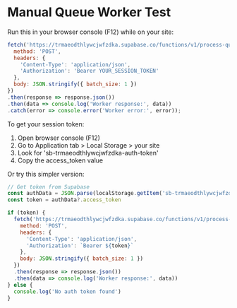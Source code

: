 # Manual Queue Worker Test

Run this in your browser console (F12) while on your site:

```javascript
fetch('https://trmaeodthlywcjwfzdka.supabase.co/functions/v1/process-queue-worker', {
  method: 'POST',
  headers: {
    'Content-Type': 'application/json',
    'Authorization': 'Bearer YOUR_SESSION_TOKEN'
  },
  body: JSON.stringify({ batch_size: 1 })
})
.then(response => response.json())
.then(data => console.log('Worker response:', data))
.catch(error => console.error('Worker error:', error));
```

To get your session token:
1. Open browser console (F12)
2. Go to Application tab > Local Storage > your site
3. Look for 'sb-trmaeodthlywcjwfzdka-auth-token'
4. Copy the access_token value

Or try this simpler version:

```javascript
// Get token from Supabase
const authData = JSON.parse(localStorage.getItem('sb-trmaeodthlywcjwfzdka-auth-token'))
const token = authData?.access_token

if (token) {
  fetch('https://trmaeodthlywcjwfzdka.supabase.co/functions/v1/process-queue-worker', {
    method: 'POST',
    headers: {
      'Content-Type': 'application/json',
      'Authorization': `Bearer ${token}`
    },
    body: JSON.stringify({ batch_size: 1 })
  })
  .then(response => response.json())
  .then(data => console.log('Worker response:', data))
} else {
  console.log('No auth token found')
}
```